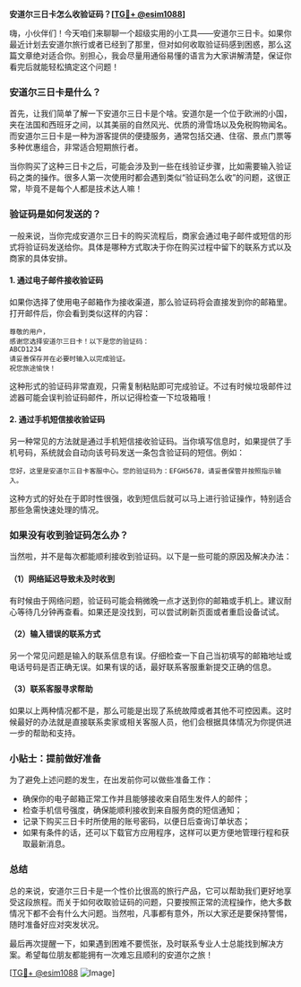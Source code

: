 **安道尔三日卡怎么收验证码？[[TG💪+ @esim1088](https://t.me/s/esim1088)]**

嗨，小伙伴们！今天咱们来聊聊一个超级实用的小工具——安道尔三日卡。如果你最近计划去安道尔旅行或者已经到了那里，但对如何收取验证码感到困惑，那么这篇文章绝对适合你。别担心，我会尽量用通俗易懂的语言为大家讲解清楚，保证你看完后就能轻松搞定这个问题！

### 安道尔三日卡是什么？

首先，让我们简单了解一下安道尔三日卡是个啥。安道尔是一个位于欧洲的小国，夹在法国和西班牙之间，以其美丽的自然风光、优质的滑雪场以及免税购物闻名。而安道尔三日卡是一种为游客提供的便捷服务，通常包括交通、住宿、景点门票等多种优惠组合，非常适合短期旅行者。

当你购买了这种三日卡之后，可能会涉及到一些在线验证步骤，比如需要输入验证码之类的操作。很多人第一次使用时都会遇到类似“验证码怎么收”的问题，这很正常，毕竟不是每个人都是技术达人嘛！

### 验证码是如何发送的？

一般来说，当你完成安道尔三日卡的购买流程后，商家会通过电子邮件或短信的形式将验证码发送给你。具体是哪种方式取决于你在购买过程中留下的联系方式以及商家的具体安排。

#### 1. 通过电子邮件接收验证码

如果你选择了使用电子邮箱作为接收渠道，那么验证码将会直接发到你的邮箱里。打开邮件后，你会看到类似这样的内容：

```
尊敬的用户，
感谢您选择安道尔三日卡！以下是您的验证码：
ABCD1234
请妥善保存并在必要时输入以完成验证。
祝您旅途愉快！
```

这种形式的验证码非常直观，只需复制粘贴即可完成验证。不过有时候垃圾邮件过滤器可能会误判验证码邮件，所以记得检查一下垃圾箱哦！

#### 2. 通过手机短信接收验证码

另一种常见的方法就是通过手机短信接收验证码。当你填写信息时，如果提供了手机号码，系统就会自动向该号码发送一条包含验证码的短信。例如：

```
您好，这里是安道尔三日卡客服中心。您的验证码为：EFGH5678，请妥善保管并按照指示输入。
```

这种方式的好处在于即时性很强，收到短信后就可以马上进行验证操作，特别适合那些急需快速处理的情况。

### 如果没有收到验证码怎么办？

当然啦，并不是每次都能顺利接收到验证码。以下是一些可能的原因及解决办法：

#### （1）网络延迟导致未及时收到

有时候由于网络问题，验证码可能会稍微晚一点才送到你的邮箱或手机上。建议耐心等待几分钟再查看。如果还是没找到，可以尝试刷新页面或者重启设备试试。

#### （2）输入错误的联系方式

另一个常见问题是输入的联系信息有误。仔细检查一下自己当初填写的邮箱地址或电话号码是否正确无误。如果有误的话，最好联系客服重新提交正确的信息。

#### （3）联系客服寻求帮助

如果以上两种情况都不是，那么可能是出现了系统故障或者其他不可控因素。这时候最好的办法就是直接联系卖家或相关客服人员，他们会根据具体情况为你提供进一步的帮助和支持。

### 小贴士：提前做好准备

为了避免上述问题的发生，在出发前你可以做些准备工作：

- 确保你的电子邮箱正常工作并且能够接收来自陌生发件人的邮件；
- 检查手机信号强度，确保能顺利接收到来自服务商的短信通知；
- 记录下购买三日卡时所使用的账号密码，以便日后查询订单状态；
- 如果有条件的话，还可以下载官方应用程序，这样可以更方便地管理行程和获取最新消息。

### 总结

总的来说，安道尔三日卡是一个性价比很高的旅行产品，它可以帮助我们更好地享受这段旅程。而关于如何收取验证码的问题，只要按照正常的流程操作，绝大多数情况下都不会有什么大问题。当然啦，凡事都有意外，所以大家还是要保持警惕，随时准备好应对突发状况。

最后再次提醒一下，如果遇到困难不要慌张，及时联系专业人士总能找到解决方案。希望每位朋友都能拥有一次难忘且顺利的安道尔之旅！

[[TG💪+ @esim1088](https://t.me/s/esim1088) ![Image](https://i.postimg.cc/4NQfJmqS/Snipaste-2025-05-13-00-14-12.png)]